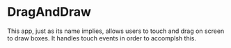# DragAndDraw
This app, just as its name implies, allows users to touch and drag on screen to draw boxes.
It handles touch events in order to accomplsh this.
